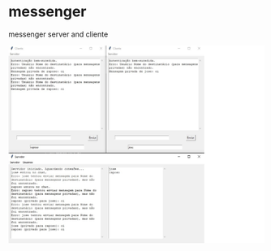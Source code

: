 # messenger
 messenger server and cliente
 
 
 
 ![Texto alternativo](https://github.com/0joseDark/messenger/blob/main/image/server-cliente.jpg)
